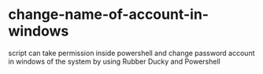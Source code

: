 # change-name-of-account-in-windows
script can take permission inside powershell and change password account in windows of the system by using Rubber Ducky and Powershell
